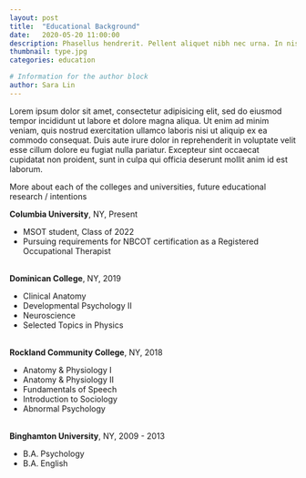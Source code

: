 ```yaml
---
layout: post
title:  "Educational Background"
date:   2020-05-20 11:00:00
description: Phasellus hendrerit. Pellent aliquet nibh nec urna. In nis aliquet vel, dapibus id,mattis.
thumbnail: type.jpg
categories: education

# Information for the author block
author: Sara Lin
---
```

Lorem ipsum dolor sit amet, consectetur adipisicing elit, sed do eiusmod tempor incididunt ut labore et dolore magna aliqua. Ut enim ad minim veniam, quis nostrud exercitation ullamco laboris nisi ut aliquip ex ea commodo consequat. Duis aute irure dolor in reprehenderit in voluptate velit esse cillum dolore eu fugiat nulla pariatur. Excepteur sint occaecat cupidatat non proident, sunt in culpa qui officia deserunt mollit anim id est laborum.

More about each of the colleges and universities, future educational research / intentions

<b>Columbia University</b>, NY, Present

*  MSOT student, Class of 2022
*  Pursuing requirements for NBCOT certification as a Registered Occupational Therapist 

<br/><b>Dominican College</b>, NY, 2019

*  Clinical Anatomy
*  Developmental Psychology II
*  Neuroscience
*  Selected Topics in Physics

<br/><b>Rockland Community College</b>, NY, 2018

*  Anatomy & Physiology I
*  Anatomy & Physiology II
*  Fundamentals of Speech
*  Introduction to Sociology
*  Abnormal Psychology

<br/><b>Binghamton University</b>, NY, 2009 - 2013

*  B.A. Psychology
*  B.A. English


